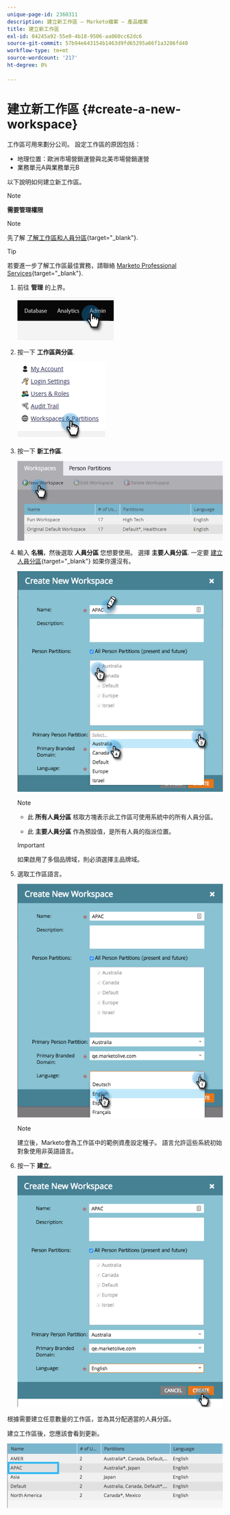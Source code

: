 ```yaml
---
unique-page-id: 2360311
description: 建立新工作區 — Marketo檔案 — 產品檔案
title: 建立新工作區
exl-id: 04245a92-55e0-4b18-9506-aa060cc62dc6
source-git-commit: 57b94e643154b1463d9fd65295a66f1a3286fd40
workflow-type: tm+mt
source-wordcount: '217'
ht-degree: 0%

---
```


# 建立新工作區 {#create-a-new-workspace}

工作區可用來劃分公司。 設定工作區的原因包括：

* 地理位置：歐洲市場營銷運營與北美市場營銷運營
* 業務單元A與業務單元B

以下說明如何建立新工作區。

>[!NOTE]
>
>**需要管理權限**

>[!NOTE]
>
>先了解 [了解工作區和人員分區](/help/marketo/product-docs/administration/workspaces-and-person-partitions/understanding-workspaces-and-person-partitions.md){target="_blank"}.

>[!TIP]
>
>若要進一步了解工作區最佳實務，請聯絡 [Marketo Professional Services](https://business.adobe.com/products/marketo/services-support.html){target="_blank"}.

1. 前往 **管理** 的上界。

   ![](assets/create-a-new-workspace-1.png)

1. 按一下 **工作區與分區**.

   ![](assets/create-a-new-workspace-2.png)

1. 按一下 **新工作區**.

   ![](assets/create-a-new-workspace-3.png)

1. 輸入 **名稱**，然後選取 **人員分區** 您想要使用。 選擇 **主要人員分區**. 一定要 [建立人員分區](/help/marketo/product-docs/administration/workspaces-and-person-partitions/create-a-person-partition.md){target="_blank"} 如果你還沒有。

   ![](assets/create-a-new-workspace-4.png)

   >[!NOTE]
   >
   >* 此 **所有人員分區** 核取方塊表示此工作區可使用系統中的所有人員分區。
   >
   >* 此 **主要人員分區** 作為預設值，是所有人員的指派位置。


   >[!IMPORTANT]
   >
   >如果啟用了多個品牌域，則必須選擇主品牌域。

1. 選取工作區語言。

   ![](assets/create-a-new-workspace-5.png)

   >[!NOTE]
   >
   >建立後，Marketo會為工作區中的範例資產設定種子。 語言允許這些系統初始對象使用非英語語言。

1. 按一下 **建立**。

   ![](assets/create-a-new-workspace-6.png)

根據需要建立任意數量的工作區，並為其分配適當的人員分區。

建立工作區後，您應該會看到更新。

![](assets/image2014-9-17-15-3a39-3a10.png)
